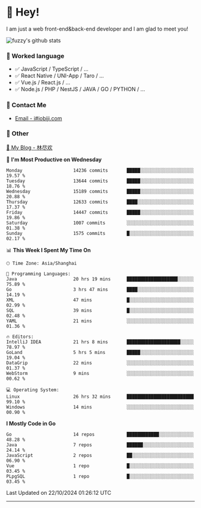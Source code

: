 # 👋 Hey!

I am just a web front-end&back-end developer and I am glad to meet you!

![fuzzy's github stats](https://github-readme-stats.vercel.app/api?username=JaydenForYou&&show_icons=true&&title_color=1abc9c&&icon_color=1abc9c)


### 📝 Worked language

- ✅ JavaScript / TypeScript / ...
- ✅ React Native / UNI-App / Taro / ...
- ✅ Vue.js / React.js / ...
- ✅ Node.js / PHP / NestJS / JAVA / GO / PYTHON / ...

### 📮 Contact Me

- [Email - i#iobiji.com](mailto:i@iobiji.com)


### 🤪 Other

[📌 My Blog - 林尽欢](https://iobiji.com)

<!--START_SECTION:waka-->
📅 **I'm Most Productive on Wednesday** 

```text
Monday                   14236 commits       █████░░░░░░░░░░░░░░░░░░░░   19.57 % 
Tuesday                  13644 commits       █████░░░░░░░░░░░░░░░░░░░░   18.76 % 
Wednesday                15189 commits       █████░░░░░░░░░░░░░░░░░░░░   20.88 % 
Thursday                 12633 commits       ████░░░░░░░░░░░░░░░░░░░░░   17.37 % 
Friday                   14447 commits       █████░░░░░░░░░░░░░░░░░░░░   19.86 % 
Saturday                 1007 commits        ░░░░░░░░░░░░░░░░░░░░░░░░░   01.38 % 
Sunday                   1575 commits        █░░░░░░░░░░░░░░░░░░░░░░░░   02.17 % 
```


📊 **This Week I Spent My Time On** 

```text
🕑︎ Time Zone: Asia/Shanghai

💬 Programming Languages: 
Java                     20 hrs 19 mins      ███████████████████░░░░░░   75.89 % 
Go                       3 hrs 47 mins       ████░░░░░░░░░░░░░░░░░░░░░   14.19 % 
XML                      47 mins             █░░░░░░░░░░░░░░░░░░░░░░░░   02.99 % 
SQL                      39 mins             █░░░░░░░░░░░░░░░░░░░░░░░░   02.48 % 
YAML                     21 mins             ░░░░░░░░░░░░░░░░░░░░░░░░░   01.36 % 

🔥 Editors: 
IntelliJ IDEA            21 hrs 8 mins       ████████████████████░░░░░   78.97 % 
GoLand                   5 hrs 5 mins        █████░░░░░░░░░░░░░░░░░░░░   19.04 % 
DataGrip                 22 mins             ░░░░░░░░░░░░░░░░░░░░░░░░░   01.37 % 
WebStorm                 9 mins              ░░░░░░░░░░░░░░░░░░░░░░░░░   00.62 % 

💻 Operating System: 
Linux                    26 hrs 32 mins      █████████████████████████   99.10 % 
Windows                  14 mins             ░░░░░░░░░░░░░░░░░░░░░░░░░   00.90 % 
```

**I Mostly Code in Go** 

```text
Go                       14 repos            ████████████░░░░░░░░░░░░░   48.28 % 
Java                     7 repos             ██████░░░░░░░░░░░░░░░░░░░   24.14 % 
JavaScript               2 repos             ██░░░░░░░░░░░░░░░░░░░░░░░   06.90 % 
Vue                      1 repo              █░░░░░░░░░░░░░░░░░░░░░░░░   03.45 % 
PLpgSQL                  1 repo              █░░░░░░░░░░░░░░░░░░░░░░░░   03.45 % 
```




 Last Updated on 22/10/2024 01:26:12 UTC
<!--END_SECTION:waka-->
---
